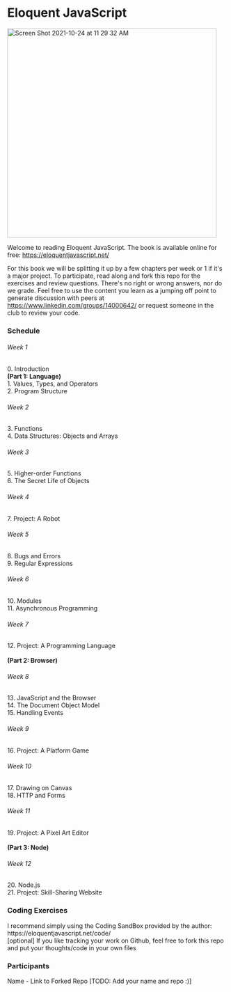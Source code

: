 <h1>Eloquent JavaScript</h1>

<img width="481" alt="Screen Shot 2021-10-24 at 11 29 32 AM" src="https://user-images.githubusercontent.com/15054255/138607653-929f45c2-a711-4ec2-83ad-99c4bac3dfe3.png">

Welcome to reading Eloquent JavaScript. The book is available online for free: https://eloquentjavascript.net/

For this book we will be splitting it up by a few chapters per week or 1 if it's a major project. To participate, read along and fork this repo for the exercises and review questions. There's no right or wrong answers, nor do we grade. Feel free to use the content you learn as a jumping off point to generate discussion with peers at https://www.linkedin.com/groups/14000642/ or request someone in the club to review your code. 

<h3>Schedule</h3>
<h6>Week 1</h6>
0. Introduction 
<br><b>(Part 1: Language)</b><br>
1. Values, Types, and Operators<br>
2. Program Structure<br>
<h6>Week 2</h6>
3. Functions<br>
4. Data Structures: Objects and Arrays<br>
<h6>Week 3</h6>
5. Higher-order Functions<br>
6. The Secret Life of Objects<br>
<h6>Week 4</h6>
7. Project: A Robot<br>
<h6>Week 5</h6>
8. Bugs and Errors<br>
9. Regular Expressions<br>
<h6>Week 6</h6>
10. Modules<br>
11. Asynchronous Programming<br>
<h6>Week 7</h6>
12. Project: A Programming Language<br>
<br><b>(Part 2: Browser)</b><br>
<h6>Week 8</h6>
13. JavaScript and the Browser<br>
14. The Document Object Model<br>
15. Handling Events<br>
<h6>Week 9</h6>
16. Project: A Platform Game<br>
<h6>Week 10</h6>
17. Drawing on Canvas<br>
18. HTTP and Forms<br>
<h6>Week 11</h6>
19. Project: A Pixel Art Editor<br>
<br><b>(Part 3: Node)</b><br>
<h6>Week 12</h6>
20. Node.js<br>
21. Project: Skill-Sharing Website<br>

<h3>Coding Exercises</h3>
I recommend simply using the Coding SandBox provided by the author: https://eloquentjavascript.net/code/ <br>
[optional] If you like tracking your work on Github, feel free to fork this repo and put your thoughts/code in your own files

<h3>Participants</h3>
Name - Link to Forked Repo [TODO: Add your name and repo :)]

